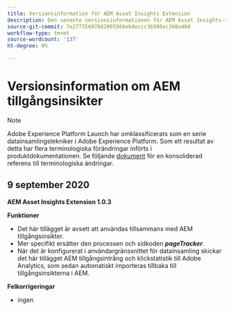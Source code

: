 ```yaml
---
title: Versionsinformation för AEM Asset Insights Extension
description: Den senaste versionsinformationen för AEM Asset Insights-taggtillägget i Adobe Experience Platform.
source-git-commit: 7e27735697882065566ebdeccc36998ec368e404
workflow-type: tm+mt
source-wordcount: '137'
ht-degree: 0%

---
```


# Versionsinformation om AEM tillgångsinsikter

>[!NOTE]
>
>Adobe Experience Platform Launch har omklassificerats som en serie datainsamlingstekniker i Adobe Experience Platform. Som ett resultat av detta har flera terminologiska förändringar införts i produktdokumentationen. Se följande [dokument](../../../term-updates.md) för en konsoliderad referens till terminologiska ändringar.

## 9 september 2020

**AEM Asset Insights Extension 1.0.3**

**Funktioner**

- Det här tillägget är avsett att användas tillsammans med AEM tillgångsinsikter.
- Mer specifikt ersätter den processen och sidkoden ***pageTracker***.
- När det är konfigurerat i användargränssnittet för datainsamling skickar det här tillägget AEM tillgångsintrång och klickstatistik till Adobe Analytics, som sedan automatiskt importeras tillbaka till tillgångsinsikterna i AEM.

**Felkorrigeringar**

- ingen
